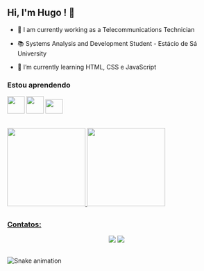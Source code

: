 ## Hi, I'm Hugo ! 👋

- 🔭 I am currently working as a Telecommunications Technician

- 📚 Systems Analysis and Development Student - Estácio de Sá University

- 🌱 I’m currently learning HTML, CSS e JavaScript


### Estou aprendendo

<img src="https://cdn.jsdelivr.net/gh/devicons/devicon/icons/html5/html5-original-wordmark.svg" width="40" height="40"/> <img src="https://cdn.jsdelivr.net/gh/devicons/devicon/icons/css3/css3-original-wordmark.svg" width="40" height="40"/> <img src="https://cdn.jsdelivr.net/gh/devicons/devicon/icons/javascript/javascript-original.svg" width="40" height="33"/> 

##
<div>
  <a href="https://github.com/HugoDPereira">
  <img height="180em" src="https://github-readme-stats.vercel.app/api/top-langs/?username=HugoDPereira&layout=compact&langs_count=7&theme=react"/>
  <img height="180em" src="https://github-readme-stats.vercel.app/api?username=HugoDPereira&show_icons=true&theme=react&include_all_commits=true&count_private=true"/>
</div>

##
### Contatos:
<div align="center"> 
  <a href = "mailto:hugod46@hotmail.com"><img src="https://img.shields.io/badge/-Gmail-%23333?style=for-the-badge&logo=gmail&logoColor=white" target="_blank"></a>
  <a href="https://www.linkedin.com/in/hugo-d-pereira" target="_blank"><img src="https://img.shields.io/badge/-LinkedIn-%230077B5?style=for-the-badge&logo=linkedin&logoColor=white" target="_blank"></a> 
</div>

##
  ![Snake animation](https://github.com/HugoDPereira/HugoDPereira/blob/output/github-contribution-grid-snake.svg)
